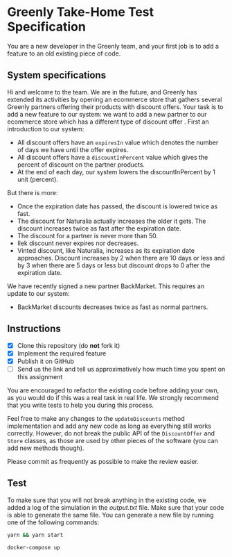 # Greenly Take-Home Test Specification

You are a new developer in the Greenly team, and your first job is to add a feature to an old existing piece of code.

## System specifications

Hi and welcome to the team. We are in the future, and Greenly has extended its activities by opening an ecommerce store that gathers several Greenly partners offering their products with discount offers. Your task is to add a new feature to our system: we want to add a new partner to our ecommerce store which has a different type of discount offer . First an introduction to our system:

- All discount offers have an `expiresIn` value which denotes the number of days we have until the offer expires.
- All discount offers have a `discountInPercent` value which gives the percent of discount on the partner products.
- At the end of each day, our system lowers the discountInPercent by 1 unit (percent).

But there is more:

- Once the expiration date has passed, the discount is lowered twice as fast.
- The discount for Naturalia actually increases the older it gets. The discount increases twice as fast after the expiration date.
- The discount for a partner is never more than 50.
- Ilek discount never expires nor decreases.
- Vinted discount, like Naturalia, increases as its expiration date approaches. Discount increases by 2 when there are 10 days or less and by 3 when there are 5 days or less but discount drops to 0 after the expiration date.

We have recently signed a new partner BackMarket. This requires an update to our system:

- BackMarket discounts decreases twice as fast as normal partners.

## Instructions

- [X] Clone this repository (do **not** fork it)
- [X] Implement the required feature
- [X] Publish it on GitHub
- [ ] Send us the link and tell us approximatively how much time you spent on this assignment

You are encouraged to refactor the existing code before adding your own, as you would do if this was a real task in real life. We strongly recommend that you write tests to help you during this process.

Feel free to make any changes to the `updateDiscounts` method implementation and add any new code as long as everything still works correctly. However, do not break the public API of the `DiscountOffer` and `Store` classes, as those are used by other pieces of the software (you can add new methods though).

Please commit as frequently as possible to make the review easier.

## Test

To make sure that you will not break anything in the existing code, we added a log of the simulation in the _output.txt_ file. Make sure that your code is able to generate the same file. You can generate a new file by running one of the following commands:

```sh
yarn && yarn start
```

```sh
docker-compose up
```
